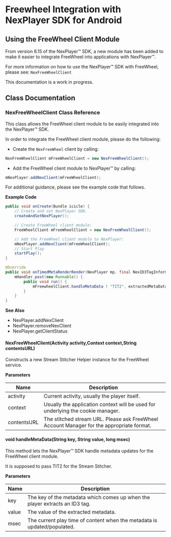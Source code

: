 # Freewheel Integration with NexPlayer SDK for Android

## Using the FreeWheel Client Module

From version 6.15 of the NexPlayer™ SDK, a new module has been added to make it easier to integrate FreeWheel into applications with NexPlayer™.

For more information on how to use the NexPlayer™ SDK with FreeWheel, please see: `NexFreeWheelClient` 

This documentation is a work in progress.

## Class Documentation

### NexFreeWheelClient Class Reference

This class allows the FreeWheel client module to be easily integrated into the NexPlayer™ SDK.

In order to integrate the FreeWheel client module, please do the following:

- Create the `NexFreeWheel` client by calling:

 ```java
NexFreeWheelClient mFreeWheelClient = new NexFreeWheelClient();
```

- Add the FreeWheel client module to NexPlayer™ by calling:

 ```java
mNexPlayer.addNexClient(mFreeWheelClient);
```

For additional guidance, please see the example code that follows.

**Example Code**

```java
public void onCreate(Bundle icicle) {
	// Create and set NexPlayer SDK.
	createAndSetNexPlayer(); 

	// Create FreeWheel client module:
	FreeWheelClient mFreeWheelClient = new NexFreeWheelClient();

	// Add the FreeWheel client module to NexPlayer:
	mNexPlayer.addNexClient(mFreeWheelClient);
	// Start Play
	startPlay();
}

@Override
public void onTimedMetaRenderRender(NexPlayer mp, final NexID3TagInformation TimedMeta) {
	mHandler.post(new Runnable() {
		public void run() {
			mFreewheelClient.handleMetaData ( "TIT2", extractedMetaData, currentTime );
		}
	}
}
```

**See Also**

- NexPlayer.addNexClient
- NexPlayer.removeNexClient
- NexPlayer.getClientStatus


#### NexFreeWheelClient(Activity activity,Context context,String contentsURL)

Constructs a new Stream Stitcher Helper instance for the FreeWheel service.

**Parameters**

| Name  | Description  | 
|---|---|
|activity| Current activity, usually the player itself.|
|context| Usually the application context will be used for underlying the cookie manager.|
|contentsURL| The stitched stream URL. Please ask FreeWheel Account Manager for the appropriate format.|


#### void handleMetaData(String key, String value, long msec)

This method lets the NexPlayer™ SDK handle metadata updates for the FreeWheel client module.

It is supposed to pass TIT2 for the Stream Stitcher.

**Parameters**

| Name  | Description  | 
|---|---|
|key |The key of the metadata which comes up when the player extracts an ID3 tag.|
|value| The value of the extracted metadata.|
|msec |The current play time of content when the metadata is updated/populated.|


